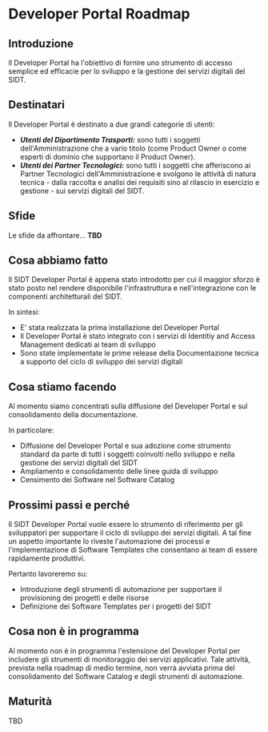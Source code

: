 # Developer Portal Roadmap

## Introduzione

Il Developer Portal ha l'obiettivo di fornire uno strumento di accesso semplice ed efficacie per lo sviluppo e la gestione dei servizi digitali del SIDT.

## Destinatari

Il Developer Portal è destinato a due grandi categorie di utenti:

* ***Utenti del Dipartimento Trasporti:*** sono tutti i soggetti dell'Amministrazione che a vario titolo (come Product Owner o come esperti di dominio che supportano il Product Owner).
* ***Utenti dei Partner Tecnologici:*** sono tutti i soggetti che afferiscono ai Partner Tecnologici dell'Amministrazione e svolgono le attività di natura tecnica - dalla raccolta e analisi dei requisiti sino al rilascio in esercizio e gestione - sui servizi digitali del SIDT.

## Sfide

Le sfide da affrontare... **TBD**


## Cosa abbiamo fatto

Il SIDT Developer Portal è appena stato introdotto per cui il maggior sforzo è stato posto nel rendere disponibile l'infrastruttura e nell'integrazione con le componenti architetturali del SIDT.

In sintesi:

* E' stata realizzata la prima installazione del Developer Portal
* Il Developer Portal è stato integrato con i servizi di Identitiy and Access Management dedicati ai team di sviluppo
* Sono state implementate le prime release della Documentazione tecnica a supporto del ciclo di sviluppo dei servizi digitali

## Cosa stiamo facendo

Al momento siamo concentrati sulla diffusione del Developer Portal e sul consolidamento della documentazione.

In particolare:

* Diffusione del Developer Portal e sua adozione come strumento standard da parte di tutti i soggetti coinvolti nello sviluppo e nella gestione dei servizi digitali del SIDT
* Ampliamento e consolidamento delle linee guida di sviluppo
* Censimento dei Software nel Software Catalog

## Prossimi passi e perché

Il SIDT Developer Portal vuole essere lo strumento di riferimento per gli sviluppatori per supportare il ciclo di sviluppo dei servizi digitali. A tal fine un aspetto importante lo riveste l'automazione dei processi e l'implementazione di Software Templates che consentano ai team di essere rapidamente produttivi.

Pertanto lavoreremo su:

* Introduzione degli strumenti di automazione per supportare il provisioning dei progetti e delle risorse
* Definizione dei Software Templates per i progetti del SIDT

## Cosa non è in programma

Al momento non è in programma l'estensione del Developer Portal per includere gli strumenti di monitoraggio dei servizi applicativi. Tale attività, prevista nella roadmap di medio termine, non verrà avviata prima del consolidamento del Software Catalog e degli strumenti di automazione.

## Maturità

TBD
